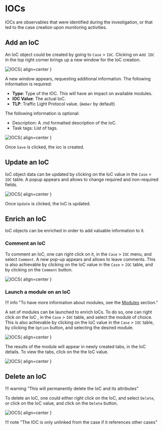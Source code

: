 # IOCs

IOCs are observables that were identified during the investigation, or that led to the case creation upon monitoring activities.

## Add an IoC

An IoC object could be created by going to `Case` > `IOC`. Clicking on `Add IOC` in the top right corner brings up a new window for the IoC creation.

![IOCS](/_static/iocs/create_ioc.png){ align=center }

A new window appears, requesting additional information. The following information is required:

- **Type**: Type of the IOC. This will have an impact on available modules.
- **IOC Value**: The actual IoC.
- **TLP**: Traffic Light Protocol value. (`Amber` by default)

The following information is optional:

- Description: A .md formatted description of the IoC.
- Task tags: List of tags.

![IOCS](/_static/iocs/create_ioc2.png){ align=center }

Once `Save` is clicked, the ioc is created.

## Update an IoC

IoC object data can be updated by clicking on the IoC value in the `Case` > `IOC` table. A popup appears and allows to change required and non-required fields.

![IOCS](/_static/iocs/update_ioc.png){ align=center }

Once `Update` is clicked, the IoC is updated.

## Enrich an IoC

IoC objects can be enriched in order to add valuable information to it. 

### Comment an IoC

To comment an IoC, one can right click on it, in the `Case` > `IOC` menu, and select `Comment`. A new pop-up appears and allows to leave comments. This is also achievable by clicking on the IoC value in the `Case` > `IOC` table, and by clicking on the `Comment` button.

![IOCS](/_static/iocs/comment_ioc.png){ align=center }

### Launch a module on an IoC

!!! info "To have more information about modules, see the [Modules](/docs/operations/modules/) section."

A set of modules can be launched to enrich IoCs. To do so, one can right click on the IoC , in the `Case` > `IOC` table, and select the module of choice.    
This is also achievable by clicking on the IoC value in the `Case` > `IOC` table, by clicking the `Option` button, and selecting the desired module.

![IOCS](/_static/iocs/launch_module_ioc.png){ align=center }

The results of the module will appear in newly created tabs, in the IoC details. To view the tabs, click on the the IoC value.

![IOCS](/_static/iocs/enrichment_info.png){ align=center }

## Delete an IoC

!!! warning  "This will permanently delete the IoC and its attributes"

To delete an IoC, one could either right click on the IoC, and select `Delete`, or click on the IoC value, and click on the `Delete` button.

![IOCS](/_static/iocs/delete_ioc.png){ align=center }


!!! note "The IOC is only unlinked from the case if it references other cases"